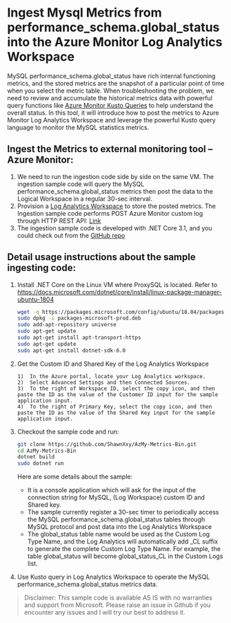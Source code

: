 # Ingest Mysql Metrics from performance_schema.global_status into the Azure Monitor Log Analytics Workspace

MySQL performance_schema.global_status have rich internal functioning metrics, and the stored metrics are the snapshot of a particular point of time when you select the metric table. When troubleshooting the problem, we need to review and accumulate the historical metrics data with powerful query functions like [Azure Monitor Kusto Queries](https://docs.microsoft.com/en-us/azure/azure-monitor/log-query/query-language) to help understand the overall status. In this tool, it will introduce how to post the metrics to Azure Monitor Log Analytics Workspace and leverage the powerful Kusto query language to monitor the MySQL statistics metrics.

## Ingest the Metrics to external monitoring tool – Azure Monitor:
1.  We need to run the ingestion code side by side on the same VM. The ingestion sample code will query the MySQL performance_schema.global_status metrics then post the data to the Logical Workspace in a regular 30-sec interval.
2. Provision a [Log Analytics Workspace](https://docs.microsoft.com/en-us/azure/azure-monitor/learn/quick-create-workspace) to store the posted metrics. The Ingestion sample code performs POST Azure Monitor custom log through HTTP REST API: [Link](https://docs.microsoft.com/en-us/azure/azure-monitor/platform/data-collector-api)
3. The ingestion sample code is developed with .NET Core 3.1, and you could check out from the [GitHub repo](https://github.com/ShawnXxy/AzMy-Metrics-Bin.git)

## Detail usage instructions about the sample ingesting code:
1. Install .NET Core on the Linux VM where ProxySQL is located. Refer to https://docs.microsoft.com/dotnet/core/install/linux-package-manager-ubuntu-1804
    ```bash
    wget -q https://packages.microsoft.com/config/ubuntu/18.04/packages-microsoft-prod.deb -O packages-microsoft-prod.deb
    sudo dpkg -i packages-microsoft-prod.deb
    sudo add-apt-repository universe
    sudo apt-get update
    sudo apt-get install apt-transport-https
    sudo apt-get update
    sudo apt-get install dotnet-sdk-6.0
    ```
2. Get the Custom ID and Shared Key of the Log Analytics Workspace
    ```text
    1)	In the Azure portal, locate your Log Analytics workspace.
    2)	Select Advanced Settings and then Connected Sources.
    3)	To the right of Workspace ID, select the copy icon, and then paste the ID as the value of the Customer ID input for the sample application input.
    4)	To the right of Primary Key, select the copy icon, and then paste the ID as the value of the Shared Key input for the sample application input.
    ```
3. Checkout the sample code and run:
    ```bash
    git clone https://github.com/ShawnXxy/AzMy-Metrics-Bin.git
    cd AzMy-Metrics-Bin
    dotnet build
    sudo dotnet run
    ```

    Here are some details about the sample:
    - It is a console application which will ask for the input of the connection string for MySQL, (Log Workspace) custom ID and Shared key.
    - The sample currently register a 30-sec timer to periodically access the MySQL performance_schema.global_status tables through MySQL protocol and post data into the Log Analytics Workspace
    - The global_status table name would be used as the Custom Log Type Name, and the Log Analytics will automatically add _CL suffix to generate the complete Custom Log Type Name. For example, the  table global_status will become global_status_CL in the Custom Logs list. 

4. Use Kusto query in Log Analytics Workspace to operate the MySQL performance_schema.global_status metrics data.

>Disclaimer: This sample code is available AS IS with no warranties and support from Microsoft. Please raise an issue in Github if you encounter any issues and I will try our best to address it.











